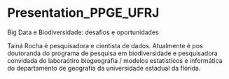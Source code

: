# Presentation_PPGE_UFRJ
Big Data e Biodiversidade: desafios e oportunidades


Tainá Rocha é pesquisadora e cientista de dados. Atualmente é pos doutoranda do programa de pesquisa em biodiversidade e pesquisadora convidada do laboraótiro biogeografia / modelos estatísticos e informática do departamento de geografia da universidade estadual da flórida. 